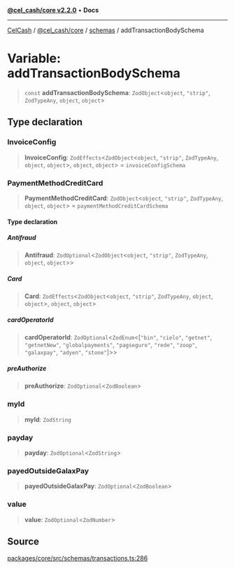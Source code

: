 [**@cel_cash/core v2.2.0**](../../README.md) • **Docs**

***

[CelCash](../../../../packages.md) / [@cel\_cash/core](../../README.md) / [schemas](../README.md) / addTransactionBodySchema

# Variable: addTransactionBodySchema

> `const` **addTransactionBodySchema**: `ZodObject`\<`object`, `"strip"`, `ZodTypeAny`, `object`, `object`\>

## Type declaration

### InvoiceConfig

> **InvoiceConfig**: `ZodEffects`\<`ZodObject`\<`object`, `"strip"`, `ZodTypeAny`, `object`, `object`\>, `object`, `object`\> = `invoiceConfigSchema`

### PaymentMethodCreditCard

> **PaymentMethodCreditCard**: `ZodObject`\<`object`, `"strip"`, `ZodTypeAny`, `object`, `object`\> = `paymentMethodCreditCardSchema`

#### Type declaration

##### Antifraud

> **Antifraud**: `ZodOptional`\<`ZodObject`\<`object`, `"strip"`, `ZodTypeAny`, `object`, `object`\>\>

##### Card

> **Card**: `ZodEffects`\<`ZodObject`\<`object`, `"strip"`, `ZodTypeAny`, `object`, `object`\>, `object`, `object`\>

##### cardOperatorId

> **cardOperatorId**: `ZodOptional`\<`ZodEnum`\<[`"bin"`, `"cielo"`, `"getnet"`, `"getnetNew"`, `"globalpayments"`, `"pagseguro"`, `"rede"`, `"zoop"`, `"galaxpay"`, `"adyen"`, `"stone"`]\>\>

##### preAuthorize

> **preAuthorize**: `ZodOptional`\<`ZodBoolean`\>

### myId

> **myId**: `ZodString`

### payday

> **payday**: `ZodOptional`\<`ZodString`\>

### payedOutsideGalaxPay

> **payedOutsideGalaxPay**: `ZodOptional`\<`ZodBoolean`\>

### value

> **value**: `ZodOptional`\<`ZodNumber`\>

## Source

[packages/core/src/schemas/transactions.ts:286](https://github.com/Pyxlab/celcash/blob/9e2eeefc75067a4b86d18d5bb144eb4446f097c2/packages/core/src/schemas/transactions.ts#L286)

